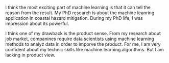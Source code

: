 I think the most exciting part of machine learning is that it can tell the reason from the result. My PhD research is about the machine leanring application in coastal hazard mitigation. During my PhD life, I was impression about its powerful.

I think one of my drawback is the product sense. From my research about job market, companines require data scientists using machine learning methods to analyz data in order to imporve the product. For me, I am very confident about my technic skills like machine learning algorithms. But I am lacking in product view.  

